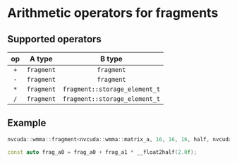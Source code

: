 # Arithmetic operators for fragments

## Supported operators

|  op  | A type | B type |
|:----:|:------:|:------:|
| `+`  | `fragment` | `fragment` |
| `-`  | `fragment` | `fragment` |
| `*`  | `fragment` | `fragment::storage_element_t` |
| `/`  | `fragment` | `fragment::storage_element_t` |

## Example

```cpp
nvcuda::wmma::fragment<nvcuda::wmma::matrix_a, 16, 16, 16, half, nvcuda::wmma::col_major> frag_a0, frag_a1;

const auto frag_a0 = frag_a0 + frag_a1 * __float2half(2.0f);
```

